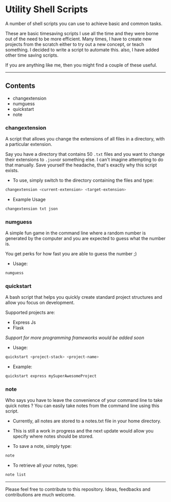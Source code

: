 # Utility Shell Scripts
A number of shell scripts you can use to achieve basic and common tasks.

These are basic timesaving scripts I use all the time and they were borne out of the need to be more efficient.
Many times, I have to create new projects from the scratch either to try out a new concept, or teach something.
I decided to write a script to automate this. also, I have added other time saving scripts.

If you are anything like me, then you might find a couple of these useful.

---

## Contents
+ changextension
+ numguess
+ quickstart
+ note


### changextension
A script that allows you change the extensions of all files in a directory, with a particular extension.

Say you have a directory that contains 50 `.txt` files and you want to change their extensions to `.json`or something else.
I can't imagine attempting to do that manually. Save yourself the headache, that's exactly why this script exists.

+ To use, simply switch to the directory containing the files and type:

```bash
changextension <current-extension> <target-extension>
```

+ Example Usage 

```bash
changextension txt json
```


### numguess
A simple fun game in the command line where a random number is generated by the computer and you are expected to guess what the number is.

You get perks for how fast you are able to guess the number ;)

+ Usage: 

```bash
numguess
```


### quickstart
A bash script that helps you quickly create standard project structures and allow you focus on development.

Supported projects are:
+ Express Js
+ Flask

*Support for more programming frameworks would be added soon*

+ Usage:

```bash
quickstart <project-stack> <project-name>
```

+ Example:

```bash
quickstart express mySuperAwesomeProject
```


### note
Who says you have to leave the convenience of your command line to take quick notes ?
You can easily take notes from the command line using this script.
+ Currently, all notes are stored to a notes.txt file in your home directory.
+ This is still a work in progress and the next update would allow you specify where notes should be stored.

+ To save a note, simply type:

```bash
note
```

+ To retrieve all your notes, type: 

```bash
note list
```


---

Please feel free to contribute to this repository.
Ideas, feedbacks and contributions are much welcome.